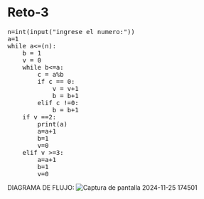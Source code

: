 # Reto-3
<pre>
n=int(input("ingrese el numero:"))
a=1
while a<=(n):
    b = 1
    v = 0
    while b<=a:
	    c = a%b
	    if c == 0:
		    v = v+1
		    b = b+1
	    elif c !=0:
		    b = b+1
    if v ==2:
        print(a)
        a=a+1
        b=1
        v=0
    elif v >=3:
        a=a+1
        b=1
        v=0
</pre>
DIAGRAMA DE FLUJO:
![Captura de pantalla 2024-11-25 174501](https://github.com/user-attachments/assets/9fec608a-acd1-495a-8698-e487fc1352cf)
